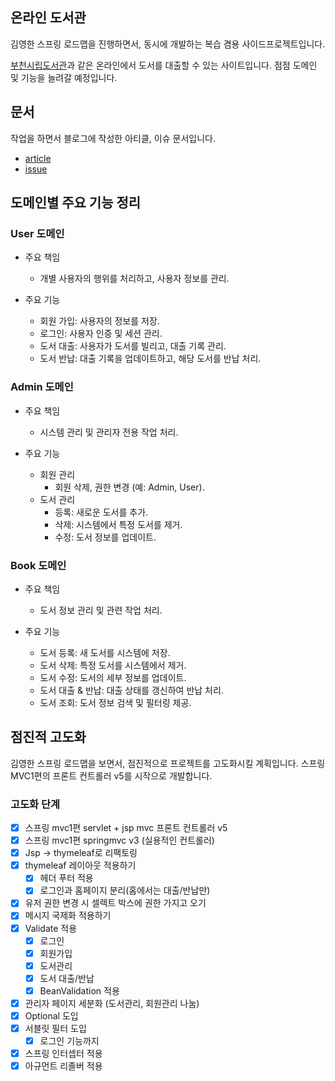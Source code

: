 ## 온라인 도서관

김영한 스프링 로드맵을 진행하면서, 동시에 개발하는 복습 겸용 사이드프로젝트입니다.

[부천시립도서관](https://www.bcl.go.kr/)과 같은 온라인에서 도서를 대출할 수 있는 사이트입니다.
점점 도메인 및 기능을 늘려갈 예정입니다.

## 문서

작업을 하면서 블로그에 작성한 아티클, 이슈 문서입니다.

- [article](https://devcj.kr/category/projects/web-library/web-library-articles/)
- [issue](https://devcj.kr/category/projects/web-library/web-library-issues/)


## 도메인별 주요 기능 정리

### User 도메인

- 주요 책임
  - 개별 사용자의 행위를 처리하고, 사용자 정보를 관리.

- 주요 기능
  - 회원 가입: 사용자의 정보를 저장.
  - 로그인: 사용자 인증 및 세션 관리.
  - 도서 대출: 사용자가 도서를 빌리고, 대출 기록 관리.
  - 도서 반납: 대출 기록을 업데이트하고, 해당 도서를 반납 처리.

### Admin 도메인

- 주요 책임 
  - 시스템 관리 및 관리자 전용 작업 처리.

- 주요 기능
  - 회원 관리
    - 회원 삭제, 권한 변경 (예: Admin, User).
  - 도서 관리
    - 등록: 새로운 도서를 추가.
    - 삭제: 시스템에서 특정 도서를 제거.
    - 수정: 도서 정보를 업데이트.
   
### Book 도메인

- 주요 책임
  - 도서 정보 관리 및 관련 작업 처리.

- 주요 기능
  - 도서 등록: 새 도서를 시스템에 저장.
  - 도서 삭제: 특정 도서를 시스템에서 제거.
  - 도서 수정: 도서의 세부 정보를 업데이트.
  - 도서 대출 & 반납: 대출 상태를 갱신하여 반납 처리.
  - 도서 조회: 도서 정보 검색 및 필터링 제공.


## 점진적 고도화

김영한 스프링 로드맵을 보면서, 점진적으로 프로젝트를 고도화시킬 계획입니다. 스프링 MVC1편의 프론트 컨트롤러 v5를 시작으로 개발합니다.

### 고도화 단계

- [x] 스프링 mvc1편 servlet + jsp mvc 프론트 컨트롤러 v5
- [x] 스프링 mvc1편 springmvc v3 (실용적인 컨트롤러)
- [x] Jsp -> thymeleaf로 리팩토링
- [x] thymeleaf 레이아웃 적용하기
  - [x] 헤더 푸터 적용
  - [x] 로그인과 홈페이지 분리(홈에서는 대출/반납만)
- [x] 유저 권한 변경 시 셀렉트 박스에 권한 가지고 오기
- [x] 메시지 국제화 적용하기
- [x] Validate 적용
  - [x] 로그인
  - [x] 회원가입
  - [x] 도서관리
  - [x] 도서 대출/반납
  - [x] BeanValidation 적용
- [x] 관리자 페이지 세분화 (도서관리, 회원관리 나눔)
- [x] Optional 도입
- [x] 서블릿 필터 도입
  - [x] 로그인 기능까지
- [x] 스프링 인터셉터 적용
- [x] 아규먼트 리졸버 적용
